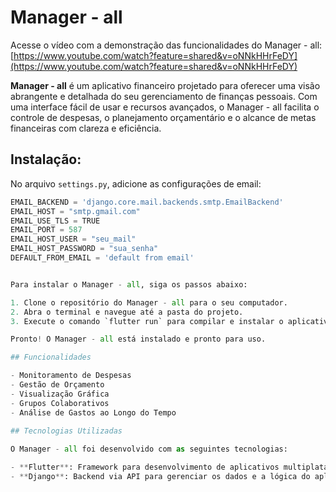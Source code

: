 # Manager - all

Acesse o vídeo com a demonstração das funcionalidades do Manager - all: [https://www.youtube.com/watch?feature=shared&v=oNNkHHrFeDY](https://www.youtube.com/watch?feature=shared&v=oNNkHHrFeDY)

**Manager - all** é um aplicativo financeiro projetado para oferecer uma visão abrangente e detalhada do seu gerenciamento de finanças pessoais. Com uma interface fácil de usar e recursos avançados, o Manager - all facilita o controle de despesas, o planejamento orçamentário e o alcance de metas financeiras com clareza e eficiência.

## Instalação:

No arquivo `settings.py`, adicione as configurações de email:

```python
EMAIL_BACKEND = 'django.core.mail.backends.smtp.EmailBackend'
EMAIL_HOST = "smtp.gmail.com"
EMAIL_USE_TLS = TRUE
EMAIL_PORT = 587
EMAIL_HOST_USER = "seu_mail"
EMAIL_HOST_PASSWORD = "sua_senha"
DEFAULT_FROM_EMAIL = 'default from email'


Para instalar o Manager - all, siga os passos abaixo:

1. Clone o repositório do Manager - all para o seu computador.
2. Abra o terminal e navegue até a pasta do projeto.
3. Execute o comando `flutter run` para compilar e instalar o aplicativo no seu dispositivo.

Pronto! O Manager - all está instalado e pronto para uso.

## Funcionalidades

- Monitoramento de Despesas
- Gestão de Orçamento
- Visualização Gráfica
- Grupos Colaborativos
- Análise de Gastos ao Longo do Tempo
  
## Tecnologias Utilizadas

O Manager - all foi desenvolvido com as seguintes tecnologias:

- **Flutter**: Framework para desenvolvimento de aplicativos multiplataforma.
- **Django**: Backend via API para gerenciar os dados e a lógica do aplicativo.

